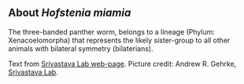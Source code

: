 About *Hofstenia miamia*
------------------------

The three-banded panther worm, belongs to a lineage (Phylum:
Xenacoelomorpha) that represents the likely sister-group to all other
animals with bilateral symmetry (bilaterians).

Text from [Srivastava Lab web-page](http://www.srivastavalab.org/research.html). Picture credit:
Andrew R. Gehrke, [Srivastava Lab](http://www.srivastavalab.org).
